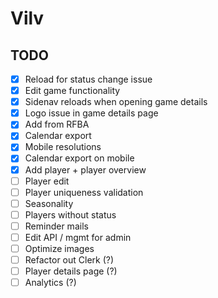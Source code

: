 # Vilv

## TODO
- [x] Reload for status change issue
- [x] Edit game functionality
- [x] Sidenav reloads when opening game details
- [x] Logo issue in game details page
- [x] Add from RFBA
- [x] Calendar export
- [x] Mobile resolutions
- [x] Calendar export on mobile
- [x] Add player + player overview
- [ ] Player edit
- [ ] Player uniqueness validation
- [ ] Seasonality
- [ ] Players without status
- [ ] Reminder mails
- [ ] Edit API / mgmt for admin
- [ ] Optimize images
- [ ] Refactor out Clerk (?)
- [ ] Player details page (?)
- [ ] Analytics (?)